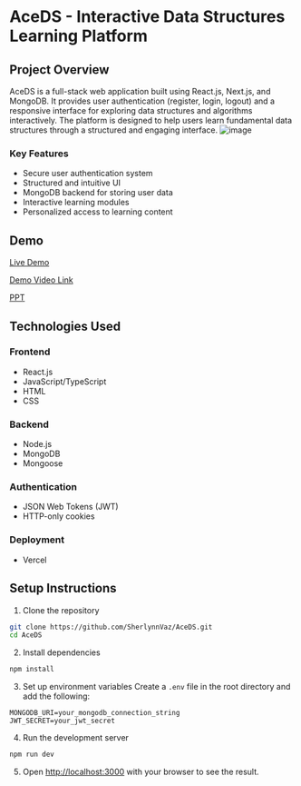 # AceDS - Interactive Data Structures Learning Platform

## Project Overview
AceDS is a full-stack web application built using React.js, Next.js, and MongoDB. It provides user authentication (register, login, logout) and a responsive interface for exploring data structures and algorithms interactively. The platform is designed to help users learn fundamental data structures through a structured and engaging interface.
![image](https://github.com/user-attachments/assets/738f5ef1-aad6-4df7-8031-dcbaaef8cb47)


### Key Features
- Secure user authentication system
- Structured and intuitive UI
- MongoDB backend for storing user data
- Interactive learning modules
- Personalized access to learning content

## Demo
[Live Demo](https://ace-ds.vercel.app/)

[Demo Video Link](https://drive.google.com/file/d/1m2Yr0k9BmfBIGlI4R-JKuT0e6BklqPcx/view?usp=sharing)

[PPT](https://drive.google.com/file/d/1TOyAfafMYsmCl4rGSfYISMqUE_cdBnZH/view?usp=sharing)


## Technologies Used

### Frontend
- React.js
- JavaScript/TypeScript
- HTML
- CSS

### Backend
- Node.js
- MongoDB
- Mongoose

### Authentication
- JSON Web Tokens (JWT)
- HTTP-only cookies

### Deployment
- Vercel

## Setup Instructions

1. Clone the repository
```bash
git clone https://github.com/SherlynnVaz/AceDS.git
cd AceDS
```

2. Install dependencies
```bash
npm install

```

3. Set up environment variables
Create a `.env` file in the root directory and add the following:
```env
MONGODB_URI=your_mongodb_connection_string
JWT_SECRET=your_jwt_secret
```

4. Run the development server
```bash
npm run dev

```

5. Open [http://localhost:3000](http://localhost:3000) with your browser to see the result.



